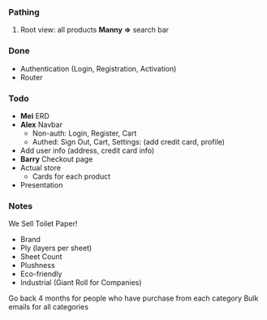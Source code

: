 ### Pathing
1. Root view: all products **Manny =>** search bar

### Done
- Authentication (Login, Registration, Activation)
- Router

### Todo
- **Mei** ERD
- **Alex** Navbar
  - Non-auth: Login, Register, Cart
  - Authed: Sign Out, Cart, Settings: (add credit card, profile)
- Add user info (address, credit card info)
- **Barry** Checkout page
- Actual store
  - Cards for each product
- Presentation

### Notes
We Sell Toilet Paper!
- Brand
- Ply (layers per sheet)
- Sheet Count
- Plushness
- Eco-friendly
- Industrial (Giant Roll for Companies)

Go back 4 months for people who have purchase from each category
Bulk emails for all categories

